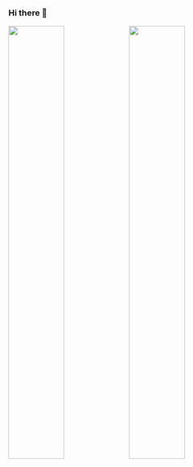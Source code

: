 ### Hi there 👋
<img align="left" width="47%" src="https://github-stats-git-main-ereymundopep.vercel.app/api?username=ereymundopep&show_icons=true&theme=gotham" />
<img align="left" width="47%" src="https://github-stats-git-main-ereymundopep.vercel.app/api/top-langs/?username=ereymundopep" />
<!--
**ereymundopep/ereymundopep** is a ✨ _special_ ✨ repository because its `README.md` (this file) appears on your GitHub profile.

Here are some ideas to get you started:

- 🔭 I’m currently working on ...
- 🌱 I’m currently learning ...
- 👯 I’m looking to collaborate on ...
- 🤔 I’m looking for help with ...
- 💬 Ask me about ...
- 📫 How to reach me: ...
- 😄 Pronouns: ...
- ⚡ Fun fact: ...
-->
